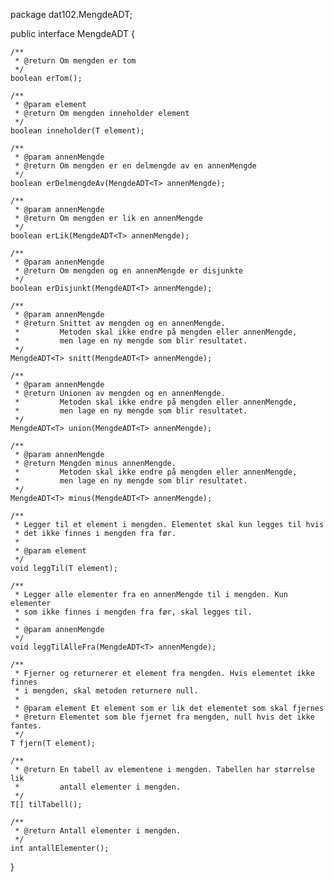package dat102.MengdeADT;

public interface MengdeADT<T> {
	
	/**
	 * @return Om mengden er tom
	 */
	boolean erTom();
	
	/**
	 * @param element
	 * @return Om mengden inneholder element
	 */
	boolean inneholder(T element);
	
	/**
	 * @param annenMengde
	 * @return Om mengden er en delmengde av en annenMengde
	 */
	boolean erDelmengdeAv(MengdeADT<T> annenMengde);
	
	/**
	 * @param annenMengde
	 * @return Om mengden er lik en annenMengde
	 */
	boolean erLik(MengdeADT<T> annenMengde);
	
	/**
	 * @param annenMengde
	 * @return Om mengden og en annenMengde er disjunkte
	 */
	boolean erDisjunkt(MengdeADT<T> annenMengde);
	
	/**
	 * @param annenMengde
	 * @return Snittet av mengden og en annenMengde.
	 *         Metoden skal ikke endre på mengden eller annenMengde,
	 *         men lage en ny mengde som blir resultatet.
	 */
	MengdeADT<T> snitt(MengdeADT<T> annenMengde);
	
	/**
	 * @param annenMengde
	 * @return Unionen av mengden og en annenMengde.
	 *         Metoden skal ikke endre på mengden eller annenMengde,
	 *         men lage en ny mengde som blir resultatet.
	 */
	MengdeADT<T> union(MengdeADT<T> annenMengde);
	
	/**
	 * @param annenMengde
	 * @return Mengden minus annenMengde.
	 *         Metoden skal ikke endre på mengden eller annenMengde,
	 *         men lage en ny mengde som blir resultatet.
	 */
	MengdeADT<T> minus(MengdeADT<T> annenMengde);
	
	/**
	 * Legger til et element i mengden. Elementet skal kun legges til hvis
	 * det ikke finnes i mengden fra før.
	 * 
	 * @param element
	 */
	void leggTil(T element);
	
	/**
	 * Legger alle elementer fra en annenMengde til i mengden. Kun elementer
	 * som ikke finnes i mengden fra før, skal legges til.
	 * 
	 * @param annenMengde
	 */
	void leggTilAlleFra(MengdeADT<T> annenMengde);
	
	/**
	 * Fjerner og returnerer et element fra mengden. Hvis elementet ikke finnes 
	 * i mengden, skal metoden returnere null.
	 * 
	 * @param element Et element som er lik det elementet som skal fjernes 
	 * @return Elementet som ble fjernet fra mengden, null hvis det ikke fantes.
	 */
	T fjern(T element);
	
	/**
	 * @return En tabell av elementene i mengden. Tabellen har størrelse lik
	 *         antall elementer i mengden.
	 */
	T[] tilTabell();
	
	/**
	 * @return Antall elementer i mengden.
	 */
	int antallElementer();
	
}
